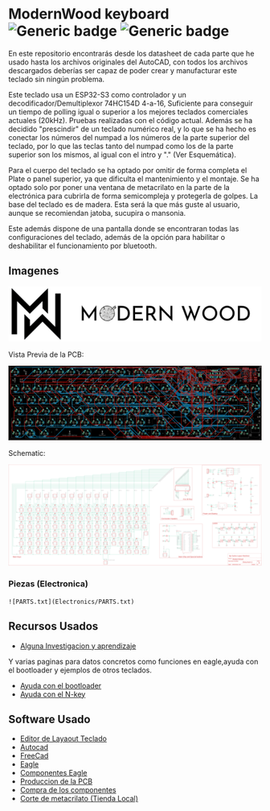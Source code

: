 # ModernWood keyboard ![Generic badge](https://img.shields.io/badge/Version-b2.0-brightgreen.svg) ![Generic badge](https://img.shields.io/github/last-commit/Electroner/ModernWood)


En este repositorio encontrarás desde los datasheet de cada parte que he usado hasta los archivos originales del AutoCAD, con todos los archivos descargados deberías ser capaz de poder crear y manufacturar este teclado sin ningún problema.

Este teclado usa un ESP32-S3 como controlador y un decodificador/Demultiplexor 74HC154D 4-a-16, Suficiente para conseguir un tiempo de polling igual o superior a los mejores teclados comerciales actuales (20kHz). Pruebas realizadas con el código actual. Además se ha decidido "prescindir" de un teclado numérico real, y lo que se ha hecho es conectar los números del numpad a los números de la parte superior del teclado, por lo que las teclas tanto del numpad como los de la parte superior son los mismos, al igual con el intro y "." (Ver Esquemática).

Para el cuerpo del teclado se ha optado por omitir de forma completa el Plate o panel superior, ya que dificulta el mantenimiento y el montaje. Se ha optado solo por poner una ventana de metacrilato en la parte de la electrónica para cubrirla de forma semicompleja y protegerla de golpes. La base del teclado es de madera. Esta será la que más guste al usuario, aunque se recomiendan jatoba, sucupira o mansonia.

Este además dispone de una pantalla donde se encontraran todas las configuraciones del teclado, además de la opción para habilitar o deshabilitar el funcionamiento por bluetooth.

## Imagenes

![TECLADO](https://github.com/Electroner/ModernWood/blob/main/Images/ModernLogo.png)

Vista Previa de la PCB:

![PLANO](https://github.com/Electroner/ModernWood/blob/main/Images/PCB/Board.png)

Schematic:

![PLANO](https://github.com/Electroner/ModernWood/blob/main/Images/PCB/Schematic.png)

### Piezas (Electronica)

```plaintext
![PARTS.txt](Electronics/PARTS.txt)
````

## Recursos Usados

-   [Alguna Investigacion y aprendizaje](https://github.com/w4ilun/pocket-keyboard)

Y varias paginas para datos concretos como funciones en eagle,ayuda con el bootloader y ejemplos de otros teclados.

-   [Ayuda con el bootloader](https://forum.arduino.cc/t/burning-bootloader-to-custom-board-atmega32u4/890015)
-   [Ayuda con el N-key](https://forum.arduino.cc/t/how-to-program-n-key-rollover-atmega32u4/938418)

## Software Usado

-   [Editor de Layaout Teclado](http://www.keyboard-layout-editor.com/)
-   [Autocad](https://www.autodesk.es/products/autocad/overview?term=1-YEAR&tab=subscription)
-   [FreeCad](https://www.freecadweb.org/)
-   [Eagle](https://www.autodesk.com/products/eagle/free-download)
-   [Componentes Eagle](https://componentsearchengine.com/)
-   [Produccion de la PCB](https://jlcpcb.com/)
-   [Compra de los componentes](https://lcsc.com/)
-   [Corte de metacrilato (Tienda Local)](https://ecoplasticlaser.com/)

